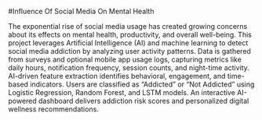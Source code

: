 #Influence Of Social Media On Mental Health

The exponential rise of social media usage has created growing concerns about its effects on mental health, productivity, and overall well-being. This project leverages Artificial Intelligence (AI) and machine learning to detect social media addiction by analyzing user activity patterns. Data is gathered from surveys and optional mobile app usage logs, capturing metrics like daily hours, notification frequency, session counts, and night-time activity. AI-driven feature extraction identifies behavioral, engagement, and time-based indicators. Users are classified as “Addicted” or “Not Addicted” using Logistic Regression, Random Forest, and LSTM models. An interactive AI-powered dashboard delivers addiction risk scores and personalized digital wellness recommendations.
